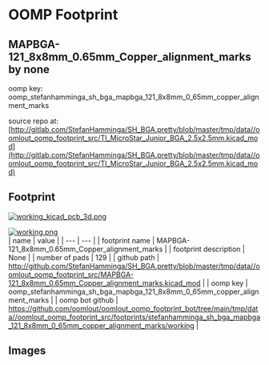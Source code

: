 # OOMP Footprint  
## MAPBGA-121_8x8mm_0.65mm_Copper_alignment_marks  by none  
  
oomp key: oomp_stefanhamminga_sh_bga_mapbga_121_8x8mm_0_65mm_copper_alignment_marks  
  
source repo at: [http://gitlab.com/StefanHamminga/SH_BGA.pretty/blob/master/tmp/data//oomlout_oomp_footprint_src/TI_MicroStar_Junior_BGA_2.5x2.5mm.kicad_mod](http://gitlab.com/StefanHamminga/SH_BGA.pretty/blob/master/tmp/data//oomlout_oomp_footprint_src/TI_MicroStar_Junior_BGA_2.5x2.5mm.kicad_mod)  
## Footprint  
  
[![working_kicad_pcb_3d.png](working_kicad_pcb_3d_600.png)](working_kicad_pcb_3d.png)  
  
[![working.png](working_600.png)](working.png)  
| name | value | 
| --- | --- | 
| footprint name | MAPBGA-121_8x8mm_0.65mm_Copper_alignment_marks | 
| footprint description | None | 
| number of pads | 129 | 
| github path | http://github.com/StefanHamminga/SH_BGA.pretty/blob/master/tmp/data//oomlout_oomp_footprint_src/MAPBGA-121_8x8mm_0.65mm_Copper_alignment_marks.kicad_mod | 
| oomp key | oomp_stefanhamminga_sh_bga_mapbga_121_8x8mm_0_65mm_copper_alignment_marks | 
| oomp bot github | https://github.com/oomlout/oomlout_oomp_footprint_bot/tree/main/tmp/data//oomlout_oomp_footprint_src/footprints/stefanhamminga_sh_bga_mapbga_121_8x8mm_0_65mm_copper_alignment_marks/working | 
## Images  

